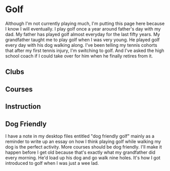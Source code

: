# Golf

Although I'm not currently playing much, I'm putting this page here because I know I will eventually. I play golf once a year around father's day with my dad. My father has played golf almost everyday for the last fifty years. My grandfather taught me to play golf when I was very young. He played golf every day with his dog walking along. I've been telling my tennis cohorts that after my first tennis injury, I'm switching to golf. And I've asked the high school coach if I could take over for him when he finally retires from it.  

## Clubs 

## Courses 

## Instruction

## Dog Friendly

I have a note in my desktop files entitled "dog friendly golf" mainly as a reminder to write up an essay on how I think playing golf while walking my dog is the perfect activity. More courses should be dog friendly. I'll make it happen before I get old because that's exactly what my grandfather did every morning. He'd load up his dog and go walk nine holes. It's how I got introduced to golf when I was just a wee lad. 
